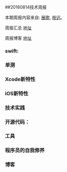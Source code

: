 
##20160814技术周报

本期周报内容来自: [展歌](https://github.com/eggInBlack), [桉远](https://github.com/AnYuan)。

周报汇总 [地址](https://github.com/BaiduHiDeviOS/iOS-Tech-Weekly)

周报博客 [地址](http://baiduhidevios.github.io/)

### swift:





### 单测



### Xcode新特性


### iOS新特性


### 技术实践


### 开源代码：







### 工具




### 程序员的自我修养



### 博客
